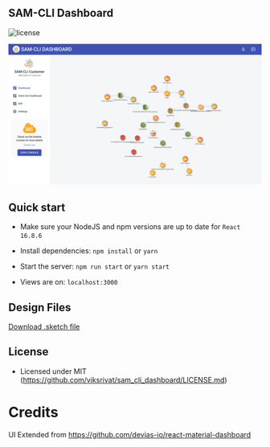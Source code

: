 ## SAM-CLI Dashboard

![license](https://img.shields.io/badge/license-MIT-blue.svg)

![SAM CLI Dashboard](./dashboard.png)

## Quick start

- Make sure your NodeJS and npm versions are up to date for `React 16.8.6`

- Install dependencies: `npm install` or `yarn`

- Start the server: `npm run start` or `yarn start`

- Views are on: `localhost:3000`

## Design Files

[Download .sketch file](https://s3.eu-west-2.amazonaws.com/devias/products/react-material-dashboard/react-material-dashboard-free.sketch)

## License

- Licensed under MIT (https://github.com/viksrivat/sam_cli_dashboard/LICENSE.md)

# Credits

UI Extended from https://github.com/devias-io/react-material-dashboard
